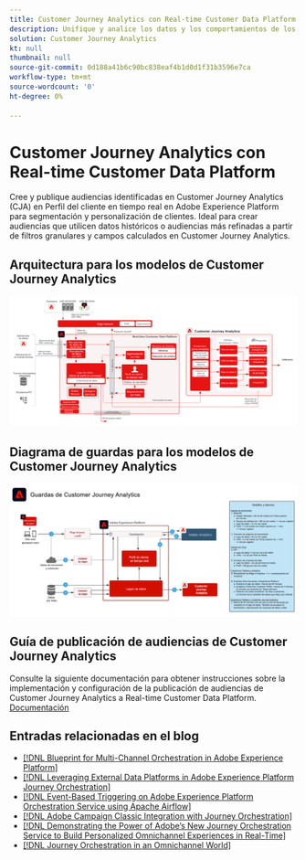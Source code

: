 ```yaml
---
title: Customer Journey Analytics con Real-time Customer Data Platform
description: Unifique y analice los datos y los comportamientos de los clientes desde todo el recorrido de clientes en Customer Journey Analytics y publique la audiencia de CJA a RTCDP
solution: Customer Journey Analytics
kt: null
thumbnail: null
source-git-commit: 0d188a41b6c90bc838eaf4b1d0d1f31b3596e7ca
workflow-type: tm+mt
source-wordcount: '0'
ht-degree: 0%

---
```


# Customer Journey Analytics con Real-time Customer Data Platform

Cree y publique audiencias identificadas en Customer Journey Analytics (CJA) en Perfil del cliente en tiempo real en Adobe Experience Platform para segmentación y personalización de clientes. Ideal para crear audiencias que utilicen datos históricos o audiencias más refinadas a partir de filtros granulares y campos calculados en Customer Journey Analytics.

## Arquitectura para los modelos de Customer Journey Analytics

![Diagrama de arquitectura](assets/CJA_RTCDP.svg)

## Diagrama de guardas para los modelos de Customer Journey Analytics

![Diagrama de guardas](assets/cja_guardrails.svg)

## Guía de publicación de audiencias de Customer Journey Analytics

Consulte la siguiente documentación para obtener instrucciones sobre la implementación y configuración de la publicación de audiencias de Customer Journey Analytics a Real-time Customer Data Platform. [Documentación](https://experienceleague.adobe.com/docs/analytics-platform/using/cja-components/audiences/publish.html)

## Entradas relacionadas en el blog

* [[!DNL Blueprint for Multi-Channel Orchestration in Adobe Experience Platform]](https://medium.com/adobetech/blueprint-for-multi-channel-orchestration-in-adobe-experience-platform-c68317e94184)
* [[!DNL Leveraging External Data Platforms in Adobe Experience Platform Journey Orchestration]](https://medium.com/adobetech/leveraging-external-data-platforms-in-adobe-experience-platform-journey-orchestration-54fc6134fe17)
* [[!DNL Event-Based Triggering on Adobe Experience Platform Orchestration Service using Apache Airflow]](https://medium.com/adobetech/event-based-triggering-on-adobe-experience-platform-orchestration-service-using-apache-airflow-8607b28251f1)
* [[!DNL Adobe Campaign Classic Integration with Journey Orchestration]](https://medium.com/adobetech/adobe-campaign-classic-integration-with-journey-orchestration-ae577653281)
* [[!DNL Demonstrating the Power of Adobe’s New Journey Orchestration Service to Build Personalized Omnichannel Experiences in Real-Time]](https://medium.com/adobetech/demonstrating-the-power-of-adobes-new-journey-orchestration-service-to-build-personalized-aa60d88cd34)
* [[!DNL Journey Orchestration in an Omnichannel World]](https://medium.com/adobetech/journey-orchestration-in-an-omnichannel-world-3a2d32d556d9)
